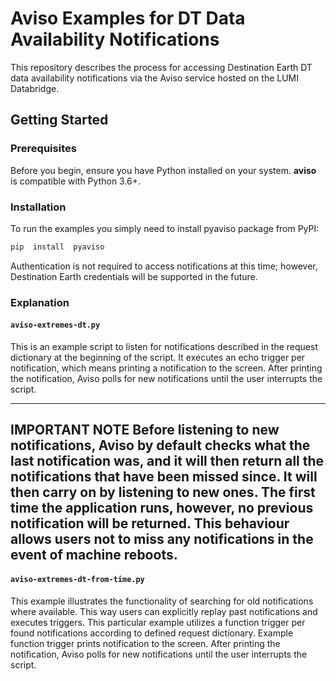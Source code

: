 # Aviso Examples for DT Data Availability Notifications

This repository describes the process for accessing Destination Earth DT data  availability notifications via the Aviso service hosted on the LUMI Databridge.

## Getting Started

### Prerequisites
Before you begin, ensure you have Python installed on your system. **aviso** is compatible with Python 3.6+.

### Installation
To run the examples you simply need to install pyaviso package from PyPI:
```bash
pip  install  pyaviso
```

Authentication is not required to access notifications at this time; however, Destination Earth credentials will be supported in the future.

### Explanation

#### `aviso-extremes-dt.py`

This is an example script to listen for notifications described in the request dictionary at the beginning of the script. It executes an echo trigger per notification, which means printing a notification to the screen. After printing the notification, Aviso polls for new notifications until the user interrupts the script.

---
**IMPORTANT NOTE**
Before listening to new notifications, Aviso by default checks what the last notification was, and it will then return all the notifications that have been missed since. It will then carry on by listening to new ones. The first time the application runs, however, no previous notification will be returned. This behaviour allows users not to miss any notifications in the event of machine reboots.
---

#### `aviso-extremes-dt-from-time.py`

This example illustrates the functionality of searching for old notifications where available. This way users can explicitly replay past notifications and executes triggers. This particular example utilizes a function trigger per found notifications according to defined request dictionary. Example function trigger prints notification to the screen. After printing the notification, Aviso polls for new notifications until the user interrupts the script.
